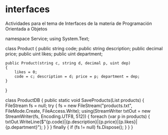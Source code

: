 # interfaces
Actividades para el tema de Interfaces de la materia de Programación Orientada a Objetos

namespace Service;
using System.Text;

class Product
{
    public string code;
    public string description;
    public decimal price;
    public uint likes;
    public uint department;

    public Product(string c, string d, decimal p, uint dep)
    {
        likes = 0; 
        code = c; description = d; price = p; department = dep;
    }
}

class ProductDB
{
    public static void SaveProducts(List<Product> products)
    {
        FileStream fs = null;
        try {
            fs = new FileStream("products.txt", FileMode.Create, FileAccess.Write);
            using(StreamWriter txtOut = new StreamWriter(fs, Encoding.UTF8, 512))
            {
                foreach (var p in products)
                {
                    txtOut.WriteLine($"{p.code}|{p.description}|{p.price}|{p.likes}|{p.department}");
                }
            }
        }
        finally {
            if (fs != null)
                fs.Dispose();
        }
    }
}
